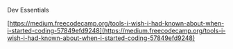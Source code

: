 Dev Essentials

[https://medium.freecodecamp.org/tools-i-wish-i-had-known-about-when-i-started-coding-57849efd9248](https://medium.freecodecamp.org/tools-i-wish-i-had-known-about-when-i-started-coding-57849efd9248)

